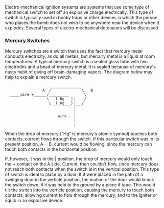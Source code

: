 Electro-mechanical ignition systems are systems that use some type of
mechanical switch to set off an explosive charge electrically.  This type of
switch is typically used in booby traps or other devices in which the person
who places the bomb does not wish to be anywhere near the device when it
explodes. Several types of electro-mechanical detonators will be discussed

### Mercury Switches

Mercury switches are a switch that uses the fact that mercury metal
conducts electricity, as do all metals, but mercury metal is a liquid at room
temperatures. A typical mercury switch is a sealed glass tube with two
electrodes and a bead of mercury metal. It is sealed because of mercury's
nasty habit of giving off brain-damaging vapors. The diagram below may help to
explain a mercury switch.

                         ______________
                     A  /              \   B
      _____wire +______/_________       \
                       \   ( Hg   )|    /
                        \ _(_Hg___)|___/
                                   |
                                   |
                            wire - |
                                   |
                                   |

When the drop of mercury ("Hg" is mercury's atomic symbol) touches both
contacts, current flows through the switch.  If this particular switch was in
its present position, A---B, current would be flowing, since the mercury can
touch both contacts in the horizontal position.

If, however, it was in the | position, the drop of mercury would only
touch the + contact on the A side. Current, then couldn't flow, since mercury
does not reach both contacts when the switch is in the vertical position. This
type of switch is ideal to place by a door. If it were placed in the path of a
swinging door in the verticle position, the motion of the door would knock the
switch down, if it was held to the ground by a piece if tape. This would tilt
the switch into the verticle position, causing the mercury to touch both
contacts, allowing current to flow through the mercury, and to the igniter or
squib in an explosive device.
